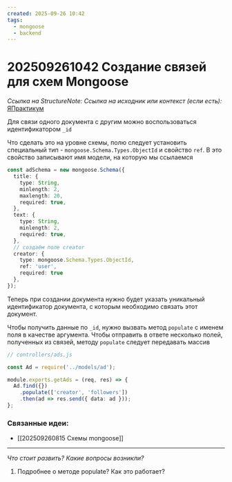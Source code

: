 ```yaml
---
created: 2025-09-26 10:42
tags:
  - mongoose
  - backend
---
```

# 202509261042 Cоздание связей для схем Mongoose

*Ссылка на StructureNote:* 
*Ссылка на исходник или контекст (если есть):* [ЯПрактикум](https://practicum.yandex.ru/learn/backend-nodejs/courses/16b47298-e20d-4fde-9619-1ab305039a00/sprints/564238/topics/a4928f0d-5f69-4053-bea3-fa90d3a2a89f/lessons/b0497b25-0394-458a-b883-a4607bbfaa3c/)

Для связи одного документа с другим можно воспользоваться идентификатором `_id`

Что сделать это на уровне схемы, полю следует установить специальный тип - `mongoose.Schema.Types.ObjectId` и свойство `ref`. В это свойство записывают имя модели, на которую мы ссылаемся

```ts
const adSchema = new mongoose.Schema({
  title: {
    type: String,
    minlength: 2,
    maxlength: 20,
    required: true,
  },
  text: {
    type: String,
    minlength: 2,
    required: true,
  },
  // создаём поле creator
  creator: {
    type: mongoose.Schema.Types.ObjectId,
    ref: 'user',
    required: true
  },
});
```

Теперь при создании документа нужно будет указать уникальный идентификатор документа, с которым необходимо связать этот документ.

Чтобы получить данные по `_id`, нужно вызвать метод `populate` с именем поля в качестве аргумента. Чтобы отправить в ответе несколько полей, полученных из связей, методу `populate` следует передавать массив

```ts
// controllers/ads.js

const Ad = require('../models/ad');

module.exports.getAds = (req, res) => {
  Ad.find({})
    .populate(['creator', 'followers'])
    .then(ad => res.send({ data: ad }));
};
```

### Связанные идеи:

* [[202509260815 Схемы mongoose]]
---

*Что стоит развить? Какие вопросы возникли?*
1) Подробнее о методе populate? Как это работает?

